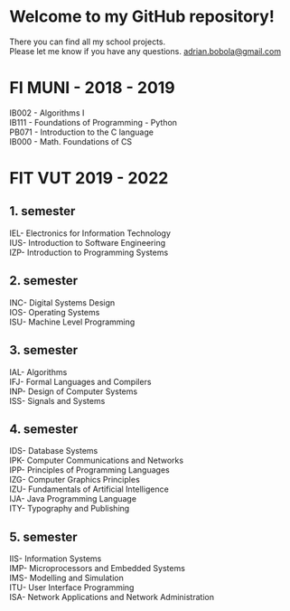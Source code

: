 # Welcome to my GitHub repository!
There you can find all my school projects. <br>Please let me know if you have any questions.
adrian.bobola@gmail.com

# FI MUNI - 2018 - 2019

IB002 - Algorithms I<br>
IB111 - Foundations of Programming - Python<br>
PB071 - Introduction to the C language<br>
IB000 - Math. Foundations of CS<br>

# FIT VUT 2019 - 2022

## 1. semester

IEL-	Electronics for Information Technology<br>
IUS-	Introduction to Software Engineering<br>
IZP-	Introduction to Programming Systems<br>

## 2. semester

INC-	Digital Systems Design<br>
IOS-	Operating Systems<br>
ISU-	Machine Level Programming<br>

## 3. semester

IAL-	Algorithms<br>
IFJ-	Formal Languages and Compilers<br>
INP-	Design of Computer Systems<br>
ISS-	Signals and Systems<br>

## 4. semester

IDS-	Database Systems<br>
IPK-	Computer Communications and Networks<br>
IPP-	Principles of Programming Languages<br>
IZG-	Computer Graphics Principles<br>
IZU-	Fundamentals of Artificial Intelligence<br>
IJA-	Java Programming Language<br>
ITY-	Typography and Publishing<br>

## 5. semester

IIS-	Information Systems<br>
IMP-	Microprocessors and Embedded Systems<br>
IMS-	Modelling and Simulation<br>
ITU-	User Interface Programming<br>
ISA-    Network Applications and Network Administration<br>
